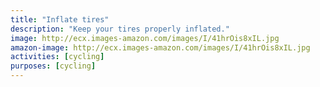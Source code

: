 ```yaml
---
title: "Inflate tires"
description: "Keep your tires properly inflated."
image: http://ecx.images-amazon.com/images/I/41hrOis8xIL.jpg
amazon-image: http://ecx.images-amazon.com/images/I/41hrOis8xIL.jpg
activities: [cycling]
purposes: [cycling]
---
```

